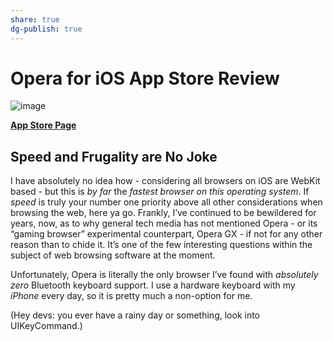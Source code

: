 ```yaml
---
share: true
dg-publish: true
---
```

# Opera for iOS App Store Review

![image](https://user-images.githubusercontent.com/43663476/135002426-21ad69a9-d2b7-4001-9ddc-fcafdc4ae11a.png)

[**App Store Page**](https://apps.apple.com/us/app/opera-browser-fast-private/id1411869974?itsct=apps_box_link&itscg=30200)

## Speed and Frugality are No Joke

I have absolutely no idea how - considering all browsers on iOS are WebKit based - but this is *by far* the *fastest browser on this operating system*. If *speed* is truly your number one priority above all other considerations when browsing the web, here ya go. Frankly, I’ve continued to be bewildered for years, now, as to why general tech media has not mentioned Opera - or its “gaming browser” experimental counterpart, Opera GX - if not for any other reason than to chide it. It’s one of the few interesting questions within the subject of web browsing software at the moment.

Unfortunately, Opera is literally the only browser I’ve found with *absolutely zero* Bluetooth keyboard support. I use a hardware keyboard with my *iPhone* every day, so it is pretty much a non-option for me.

(Hey devs: you ever have a rainy day or something, look into UIKeyCommand.)